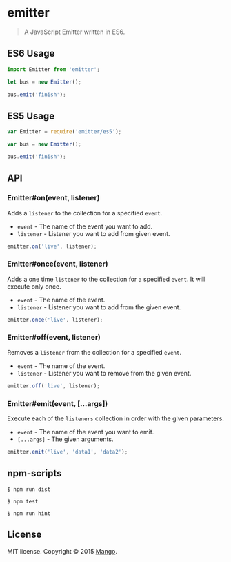 # emitter

> A JavaScript Emitter written in ES6.

## ES6 Usage
```js
import Emitter from 'emitter';

let bus = new Emitter();

bus.emit('finish');
```

## ES5 Usage
```js
var Emitter = require('emitter/es5');

var bus = new Emitter();

bus.emit('finish');
```

## API

### Emitter#on(event, listener)
Adds a `listener` to the collection for a specified `event`.
- `event` - The name of the event you want to add.
- `listener` - Listener you want to add from given event.

```js
emitter.on('live', listener);
```

### Emitter#once(event, listener)
Adds a one time `listener` to the collection for a specified `event`. It will execute only once.
- `event` - The name of the event.
- `listener` - Listener you want to add from the given event.

```js
emitter.once('live', listener);
```

### Emitter#off(event, listener)
Removes a `listener` from the collection for a specified `event`.
- `event` - The name of the event.
- `listener` - Listener you want to remove from the given event.

```js
emitter.off('live', listener);
```

### Emitter#emit(event, [...args])
Execute each of the `listeners` collection in order with the given parameters.
- `event` - The name of the event you want to emit.
- `[...args]` - The given arguments.

```js
emitter.emit('live', 'data1', 'data2');
```

## npm-scripts
```
$ npm run dist
```

```
$ npm test
```

```
$ npm run hint
```

## License
MIT license. Copyright © 2015 [Mango](http://getmango.com).
